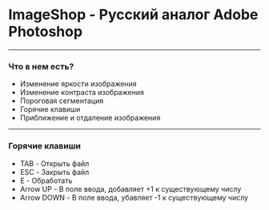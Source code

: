 # ImageShop - Русский аналог Adobe Photoshop

---

### Что в нем есть?
<ul>
  <li>Изменение яркости изображения</li>
  <li>Изменение контраста изображения</li>
  <li>Пороговая сегментация</li>
  <li>Горячие клавиши</li>
  <li>Приближение и отдаление изображения</li>
</ul>

---

### Горячие клавиши
<ul>
  <li>TAB - Открыть файл</li>
  <li>ESC - Закрыть файл</li>
  <li>E - Обработать</li>
  <li>Arrow UP - В поле ввода, добавляет +1 к существующему числу</li>
  <li>Arrow DOWN - В поле ввода, убавляет -1 к существующему числу</li>
</ul>
